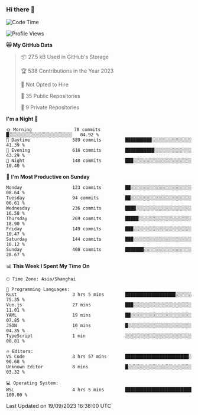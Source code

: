 ### Hi there 👋

<!--
**robinWongM/robinWongM** is a ✨ _special_ ✨ repository because its `README.md` (this file) appears on your GitHub profile.

Here are some ideas to get you started:

- 🔭 I’m currently working on ...
- 🌱 I’m currently learning ...
- 👯 I’m looking to collaborate on ...
- 🤔 I’m looking for help with ...
- 💬 Ask me about ...
- 📫 How to reach me: ...
- 😄 Pronouns: ...
- ⚡ Fun fact: ...
-->

<!--START_SECTION:waka-->
![Code Time](http://img.shields.io/badge/Code%20Time-151%20hrs%2013%20mins-blue)

![Profile Views](http://img.shields.io/badge/Profile%20Views-0-blue)

**🐱 My GitHub Data** 

> 📦 27.5 kB Used in GitHub's Storage 
 > 
> 🏆 538 Contributions in the Year 2023
 > 
> 🚫 Not Opted to Hire
 > 
> 📜 35 Public Repositories 
 > 
> 🔑 9 Private Repositories 
 > 
**I'm a Night 🦉** 

```text
🌞 Morning                70 commits          █░░░░░░░░░░░░░░░░░░░░░░░░   04.92 % 
🌆 Daytime                589 commits         ██████████░░░░░░░░░░░░░░░   41.39 % 
🌃 Evening                616 commits         ███████████░░░░░░░░░░░░░░   43.29 % 
🌙 Night                  148 commits         ███░░░░░░░░░░░░░░░░░░░░░░   10.40 % 
```
📅 **I'm Most Productive on Sunday** 

```text
Monday                   123 commits         ██░░░░░░░░░░░░░░░░░░░░░░░   08.64 % 
Tuesday                  94 commits          ██░░░░░░░░░░░░░░░░░░░░░░░   06.61 % 
Wednesday                236 commits         ████░░░░░░░░░░░░░░░░░░░░░   16.58 % 
Thursday                 269 commits         █████░░░░░░░░░░░░░░░░░░░░   18.90 % 
Friday                   149 commits         ███░░░░░░░░░░░░░░░░░░░░░░   10.47 % 
Saturday                 144 commits         ███░░░░░░░░░░░░░░░░░░░░░░   10.12 % 
Sunday                   408 commits         ███████░░░░░░░░░░░░░░░░░░   28.67 % 
```


📊 **This Week I Spent My Time On** 

```text
🕑︎ Time Zone: Asia/Shanghai

💬 Programming Languages: 
Rust                     3 hrs 5 mins        ███████████████████░░░░░░   75.35 % 
Vue.js                   27 mins             ███░░░░░░░░░░░░░░░░░░░░░░   11.01 % 
YAML                     19 mins             ██░░░░░░░░░░░░░░░░░░░░░░░   07.85 % 
JSON                     10 mins             █░░░░░░░░░░░░░░░░░░░░░░░░   04.35 % 
TypeScript               1 min               ░░░░░░░░░░░░░░░░░░░░░░░░░   00.81 % 

🔥 Editors: 
VS Code                  3 hrs 57 mins       ████████████████████████░   96.68 % 
Unknown Editor           8 mins              █░░░░░░░░░░░░░░░░░░░░░░░░   03.32 % 

💻 Operating System: 
WSL                      4 hrs 5 mins        █████████████████████████   100.00 % 
```


 Last Updated on 19/09/2023 16:38:00 UTC
<!--END_SECTION:waka-->

